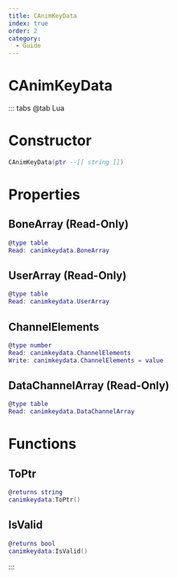```yaml
---
title: CAnimKeyData
index: true
order: 2
category:
  - Guide
---
```


# CAnimKeyData

::: tabs
@tab Lua
# Constructor
```lua
CAnimKeyData(ptr --[[ string ]])
```
# Properties
## BoneArray (Read-Only)
```lua
@type table
Read: canimkeydata.BoneArray
```
## UserArray (Read-Only)
```lua
@type table
Read: canimkeydata.UserArray
```
## ChannelElements 
```lua
@type number
Read: canimkeydata.ChannelElements
Write: canimkeydata.ChannelElements = value
```
## DataChannelArray (Read-Only)
```lua
@type table
Read: canimkeydata.DataChannelArray
```
# Functions
## ToPtr
```lua
@returns string
canimkeydata:ToPtr()
```
## IsValid
```lua
@returns bool
canimkeydata:IsValid()
```

:::